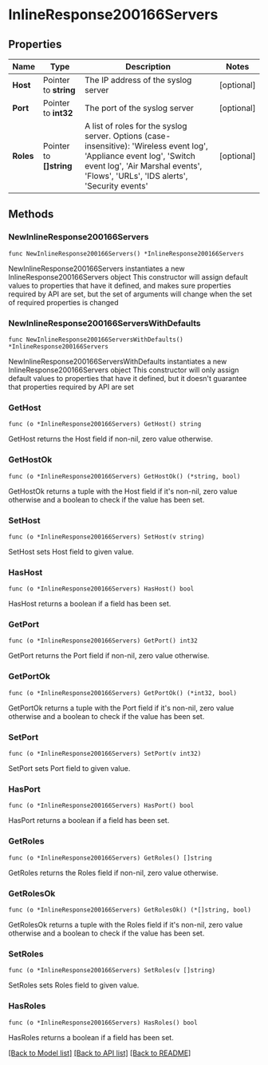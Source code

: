 # InlineResponse200166Servers

## Properties

Name | Type | Description | Notes
------------ | ------------- | ------------- | -------------
**Host** | Pointer to **string** | The IP address of the syslog server | [optional] 
**Port** | Pointer to **int32** | The port of the syslog server | [optional] 
**Roles** | Pointer to **[]string** | A list of roles for the syslog server. Options (case-insensitive): &#39;Wireless event log&#39;, &#39;Appliance event log&#39;, &#39;Switch event log&#39;, &#39;Air Marshal events&#39;, &#39;Flows&#39;, &#39;URLs&#39;, &#39;IDS alerts&#39;, &#39;Security events&#39; | [optional] 

## Methods

### NewInlineResponse200166Servers

`func NewInlineResponse200166Servers() *InlineResponse200166Servers`

NewInlineResponse200166Servers instantiates a new InlineResponse200166Servers object
This constructor will assign default values to properties that have it defined,
and makes sure properties required by API are set, but the set of arguments
will change when the set of required properties is changed

### NewInlineResponse200166ServersWithDefaults

`func NewInlineResponse200166ServersWithDefaults() *InlineResponse200166Servers`

NewInlineResponse200166ServersWithDefaults instantiates a new InlineResponse200166Servers object
This constructor will only assign default values to properties that have it defined,
but it doesn't guarantee that properties required by API are set

### GetHost

`func (o *InlineResponse200166Servers) GetHost() string`

GetHost returns the Host field if non-nil, zero value otherwise.

### GetHostOk

`func (o *InlineResponse200166Servers) GetHostOk() (*string, bool)`

GetHostOk returns a tuple with the Host field if it's non-nil, zero value otherwise
and a boolean to check if the value has been set.

### SetHost

`func (o *InlineResponse200166Servers) SetHost(v string)`

SetHost sets Host field to given value.

### HasHost

`func (o *InlineResponse200166Servers) HasHost() bool`

HasHost returns a boolean if a field has been set.

### GetPort

`func (o *InlineResponse200166Servers) GetPort() int32`

GetPort returns the Port field if non-nil, zero value otherwise.

### GetPortOk

`func (o *InlineResponse200166Servers) GetPortOk() (*int32, bool)`

GetPortOk returns a tuple with the Port field if it's non-nil, zero value otherwise
and a boolean to check if the value has been set.

### SetPort

`func (o *InlineResponse200166Servers) SetPort(v int32)`

SetPort sets Port field to given value.

### HasPort

`func (o *InlineResponse200166Servers) HasPort() bool`

HasPort returns a boolean if a field has been set.

### GetRoles

`func (o *InlineResponse200166Servers) GetRoles() []string`

GetRoles returns the Roles field if non-nil, zero value otherwise.

### GetRolesOk

`func (o *InlineResponse200166Servers) GetRolesOk() (*[]string, bool)`

GetRolesOk returns a tuple with the Roles field if it's non-nil, zero value otherwise
and a boolean to check if the value has been set.

### SetRoles

`func (o *InlineResponse200166Servers) SetRoles(v []string)`

SetRoles sets Roles field to given value.

### HasRoles

`func (o *InlineResponse200166Servers) HasRoles() bool`

HasRoles returns a boolean if a field has been set.


[[Back to Model list]](../README.md#documentation-for-models) [[Back to API list]](../README.md#documentation-for-api-endpoints) [[Back to README]](../README.md)


